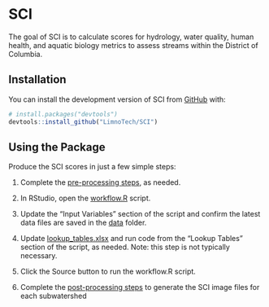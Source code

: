 
<!-- README.md is generated from README.Rmd. Please edit that file -->

# SCI

<!-- badges: start -->
<!-- badges: end -->

The goal of SCI is to calculate scores for hydrology, water quality,
human health, and aquatic biology metrics to assess streams within the
District of Columbia.

## Installation

You can install the development version of SCI from
[GitHub](https://github.com/) with:

``` r
# install.packages("devtools")
devtools::install_github("LimnoTech/SCI")
```

## Using the Package

Produce the SCI scores in just a few simple steps:

1.  Complete the [pre-processing
    steps](https://limnotech.github.io/SCI/articles/pre-processing.html),
    as needed.

2.  In RStudio, open the
    [workflow.R](https://github.com/LimnoTech/SCI/blob/master/workflow.R)
    script.

3.  Update the “Input Variables” section of the script and confirm the
    latest data files are saved in the
    [data](https://github.com/LimnoTech/SCI/tree/master/data) folder.

4.  Update
    [lookup_tables.xlsx](https://github.com/LimnoTech/SCI/blob/master/data/lookup_tables.xlsx)
    and run code from the “Lookup Tables” section of the script, as
    needed. Note: this step is not typically necessary.

5.  Click the Source button to run the workflow.R script.

6.  Complete the [post-processing
    steps](https://limnotech.github.io/SCI/articles/post-processing.html)
    to generate the SCI image files for each subwatershed
